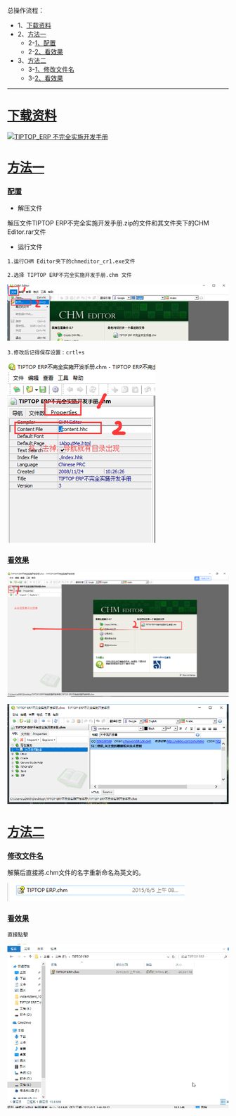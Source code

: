 总操作流程：
- 1、[下载资料](#gbl-01)
- 2、[方法一](#gbl-02)
    - 2-[1、配置](#gbl-02-01)
    - 2-[2、看效果](#gbl-02-02)
- 3、[方法二](#gbl-03)
    - 3-[1、修改文件名](#gbl-03-01)
    - 3-[2、看效果](#gbl-03-02)

***

#  <a name="gbl-01" href="#" >下载资料</a>

[![](https://img.shields.io/badge/TIPTOP_ERP-不完全实施开发手册-green.svg "TIPTOP_ERP 不完全实施开发手册")](https://pan.baidu.com/s/1Ol-QArnQodbqhXdlFfktAQ)


# <a name="gbl-02" href="#" >方法一</a>

### <a name="gbl-02-01" href="#" >配置</a>

- 解压文件

解压文件TIPTOP ERP不完全实施开发手册.zip的文件和其文件夹下的CHM Editor.rar文件

- 运行文件

`1.运行CHM Editor夹下的chmeditor_cr1.exe文件`

`2.选择 TIPTOP ERP不完全实施开发手册.chm 文件`

![](image/1-1.png)

`3.修改后记得保存设置：crtl+s`

![](image/1-2.png)

### <a name="gbl-02-02" href="#" >看效果</a>

![](image/1-3.png)

![](image/1-4.png)

# <a name="gbl-03" href="#" >方法二</a>

### <a name="gbl-03-01" href="#" >修改文件名</a>

解藥后直接將.chm文件的名字重新命名為英文的。

![](image/1-5.png)

### <a name="gbl-03-02" href="#" >看效果</a>

`直接點擊`

![](image/1-6.gif)
